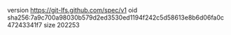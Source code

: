 version https://git-lfs.github.com/spec/v1
oid sha256:7a9c700a98030b579d2ed3530ed1194f242c5d58613e8b6d06fa0c47243341f7
size 202253
